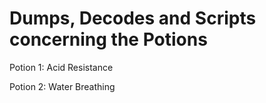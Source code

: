 # Dumps, Decodes and Scripts concerning the Potions

Potion 1: Acid Resistance

Potion 2: Water Breathing
